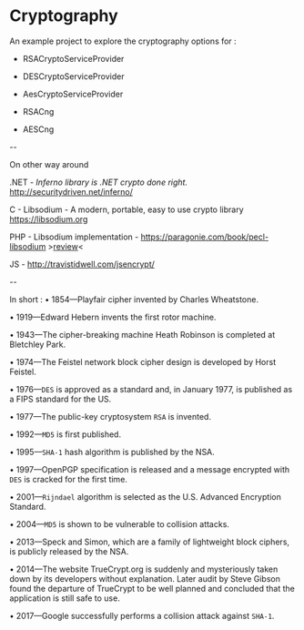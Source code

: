 # Cryptography

An example project to explore the cryptography options for :

  - RSACryptoServiceProvider

  - DESCryptoServiceProvider

  - AesCryptoServiceProvider

  - RSACng

  - AESCng

--

On other way around 

.NET - *Inferno library is .NET crypto done right.*
http://securitydriven.net/inferno/

C - Libsodium - A modern, portable, easy to use crypto library https://libsodium.org

PHP - Libsodium implementation - https://paragonie.com/book/pecl-libsodium >[review](https://www.phparch.com/2017/12/security-corner-php-meet-libsodium/)<

JS - http://travistidwell.com/jsencrypt/

--

In short :
• 1854—Playfair cipher invented by Charles Wheatstone.

• 1919—Edward Hebern invents the first rotor machine.

• 1943—The cipher-breaking machine Heath Robinson is completed at Bletchley Park.

• 1974—The Feistel network block cipher design is developed by Horst Feistel.

• 1976—`DES` is approved as a standard and, in January 1977, is published as a FIPS standard for the US.

• 1977—The public-key cryptosystem `RSA` is invented.

• 1992—`MD5` is first published.

• 1995—`SHA-1` hash algorithm is published by the NSA.

• 1997—OpenPGP specification is released and a message encrypted with `DES` is cracked for the first time.

• 2001—`Rijndael` algorithm is selected as the U.S. Advanced Encryption Standard.

• 2004—`MD5` is shown to be vulnerable to collision attacks.

• 2013—Speck and Simon, which are a family of lightweight block ciphers, is publicly released by the NSA.

• 2014—The website TrueCrypt.org is suddenly and mysteriously taken down by its developers without explanation. Later audit by Steve Gibson found the departure of TrueCrypt to be well planned and concluded that the application is still safe to use.

• 2017—Google successfully performs a collision attack against `SHA-1`. 

